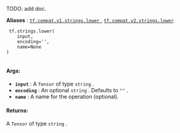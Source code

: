 TODO: add doc.

**Aliases** : [ `tf.compat.v1.strings.lower` ](/api_docs/python/tf/strings/lower), [ `tf.compat.v2.strings.lower` ](/api_docs/python/tf/strings/lower)

```
 tf.strings.lower(
    input,
    encoding='',
    name=None
)
 
```

#### Args:
- **`input`** : A  `Tensor`  of type  `string` .
- **`encoding`** : An optional  `string` . Defaults to  `""` .
- **`name`** : A name for the operation (optional).


#### Returns:
A  `Tensor`  of type  `string` .

